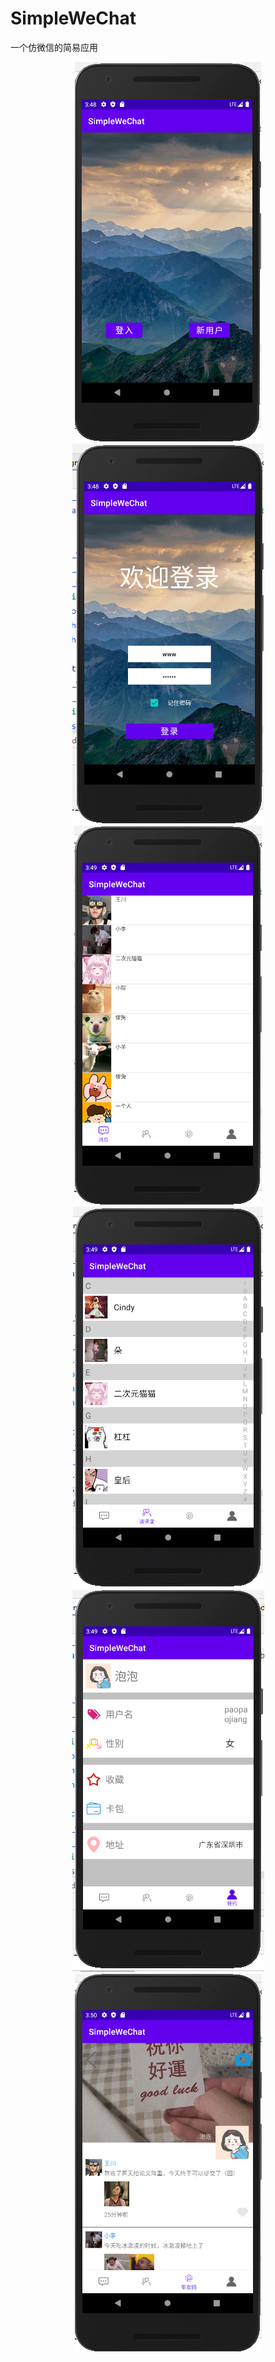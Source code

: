 # SimpleWeChat
一个仿微信的简易应用
<div align=center><img src="https://github.com/YGHKDR/SimpleWeChat/blob/master/app/src/main/res/drawable-v24/a1%20(1).PNG"/></div>
<div align=center><img src="https://github.com/YGHKDR/SimpleWeChat/blob/master/app/src/main/res/drawable-v24/a1%20(2).PNG"/></div>
<div align=center><img src="https://github.com/YGHKDR/SimpleWeChat/blob/master/app/src/main/res/drawable-v24/a1%20(3).PNG"/></div>
<div align=center><img src="https://github.com/YGHKDR/SimpleWeChat/blob/master/app/src/main/res/drawable-v24/a1%20(4).PNG"/></div>
<div align=center><img src="https://github.com/YGHKDR/SimpleWeChat/blob/master/app/src/main/res/drawable-v24/a1%20(5).PNG"/></div>
<div align=center><img src="https://github.com/YGHKDR/SimpleWeChat/blob/master/app/src/main/res/drawable-v24/a1%20(6).PNG"/></div>


